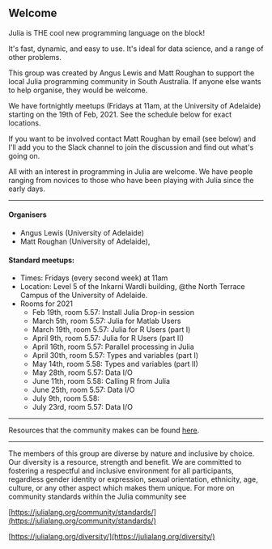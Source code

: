 ## Welcome 

Julia is THE cool new programming language on the block!

It's fast, dynamic, and easy to use. It's ideal for data science, and a range of other problems.

This group was created by Angus Lewis and Matt Roughan to support the local Julia programming community in South Australia. If anyone else wants to help organise, they would be welcome.

We have fortnightly meetups (Fridays at 11am, at the University of Adelaide) starting on the 19th of Feb, 2021. See the schedule below for exact locations.

If you want to be involved contact Matt Roughan by email (see below) and I'll add you to the Slack channel to join the discussion and find out what's going on.

All with an interest in programming in Julia are welcome. We have people ranging from novices to those who have been playing with Julia since the early days.

---

#### Organisers
+ Angus Lewis (University of Adelaide)
+ Matt Roughan (University of Adelaide), 

#### Standard meetups: 
+ Times: Fridays (every second week) at 11am
+ Location: Level 5 of the Inkarni Wardli building, @the North Terrace Campus of the University of Adelaide.
+ Rooms for 2021
    + Feb 19th, room 5.57: Install Julia Drop-in session
    + March 5th, room 5.57: Julia for Matlab Users
    + March 19th, room 5.57: Julia for R Users  (part I)
    + April 9th, room 5.57: Julia for R Users (part II)
    + April 16th, room 5.57: Parallel processing in Julia
    + April 30th, room 5.57: Types and variables  (part I)
    + May 14th, room 5.58: Types and variables  (part II)
    + May 28th, room 5.57: Data I/O
    + June 11th, room 5.58: Calling R from Julia
    + June 25th, room 5.57: Data I/O
    + July 9th, room 5.58: 
    + July 23rd, room 5.57: Data I/O

---

Resources that the community makes can be found [here](https://angus-lewis.github.io/resources.md).

--- 

The members of this group are diverse by nature and inclusive by choice. Our diversity is a resource, strength and benefit. We are committed to fostering a respectful and inclusive environment for all participants, regardless  gender identity or expression, sexual orientation, ethnicity, age, culture, or any other aspect which makes them unique.
For more on community standards within the Julia community see

[https://julialang.org/community/standards/](https://julialang.org/community/standards/) 

[https://julialang.org/diversity/](https://julialang.org/diversity/)

